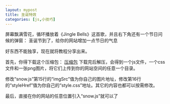 ```yaml
---
layout: mypost
title: 圣诞特效
categories: [js,小技巧]
---
```

屏幕飘满雪花，循环播放着《Jingle Bells》这首歌，并且右下角还有一个节日问候的弹窗：
圣诞节到了，给你的网站增加一点节日的气息

好东西不能独享，现在就将教程分享出来。

首先，你得下载这个压缩包：
[压缩包](http://ys-o.ys168.com/521234015/TIiIVSq4I557F3X85ML4/%E5%9C%A3%E8%AF%9E%E4%B8%BB%E9%A2%98%E5%B0%8F%E6%8F%92%E4%BB%B6.zip)
下载完后解压，会得到一个js文件，一个css文件和一张png图片，将它们上传到你的网站空间的任意一个目录。

修改“snow.js”第15行的“imgSrc”值为你自己的图片地址，修改第16行的“styleHref”值为你自己的“style.css”地址。其它的内容也都可以按需修改。

最后，直接在你的网站的任意位置引入“snow.js”就可以了
